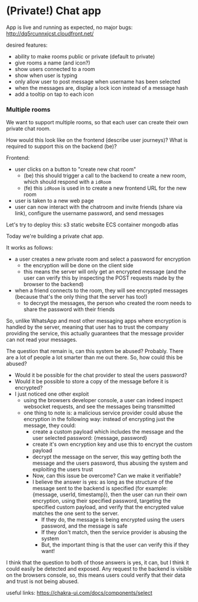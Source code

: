 # (Private!) Chat app


App is live and running as expected, no major bugs: http://dq5rcunnxjcst.cloudfront.net/

desired features:
* ability to make rooms public or private (default to private)
* give rooms a name (and icon?)
* show users connected to a room
* show when user is typing
* only allow user to post message when username has been selected
* when the messages are, display a lock icon instead of a message hash
* add a tooltip on tap to each icon



### Multiple rooms

We want to support multiple rooms, so that each user can create their own private chat room.

How would this look like on the frontend (describe user journeys)?
What is required to support this on the backend (be)?

Frontend:
* user clicks on a button to "create new chat room"
  * (be) this should trigger a call to the backend to create a new room, which should respond with a `idRoom`
  * (fe) this `idRoom` is used in to create a new frontend URL for the new room
* user is taken to a new web page
* user can now interact with the chatroom and invite friends (share via link), configure the username password, and send messages


Let's try to deploy this:
s3 static website
ECS container
mongodb atlas

Today we're building a private chat app.

It works as follows:
* a user creates a new private room and select a password for encryption
  * the encryption will be done on the client side
  * this means the server will only get an encrypted message (and the user can verify this by inspecting the POST requests made by the browser to the backend) 
* when a friend connects to the room, they will see encrypted messages (because that's the only thing that the server has too!)
  * to decrypt the messages, the person who created the room needs to share the password with their friends

So, unlike WhatsApp and most other messaging apps where encryption is handled by the server, meaning that user has to trust the company providing the service, this actually guarantees that the message provider can not read your messages. 

The question that remain is, can this system be abused? Probably. There are a lot of people a lot smarter than me out there. So, how could this be abused?
  * Would it be possible for the chat provider to steal the users password?
  * Would it be possible to store a copy of the message before it is encrypted?
  * I just noticed one other exploit
    * using the browsers developer console, a user can indeed inspect websocket requests, and see the messages being transmitted
    * one thing to note is: a malicious service provider could abuse the encryption in the following way: instead of encrypting just the message, they could:
      * create a custom payload which includes the message and the user selected password: {message, password}
      * create it's own encryption key and use this to encrypt the custom payload
      * decrypt the message on the server, this way getting both the message and the users password, thus abusing the system and exploiting the users trust
      * Now, can this issue be overcome? Can we make it verifiable?
      * I believe the answer is yes: as long as the structure of the message sent to the backend is specified (for example: {message, userId, timestamp}), then the user can run their own encryption, using their specified password, targeting the specified custom payload, and verify that the encrypted value matches the one sent to the server. 
        * If they do, the message is being encrypted using the users password, and the message is safe
        * If they don't match, then the service provider is abusing the system
        * But, the important thing is that the user can verify this if they want! 

I think that the question to both of those answers is yes, it can, but I think it could easily be detected and exposed. Any request to the backend is visible on the browsers console, so, this means users could verify that their data and trust is not being abused.


useful links:
https://chakra-ui.com/docs/components/select

